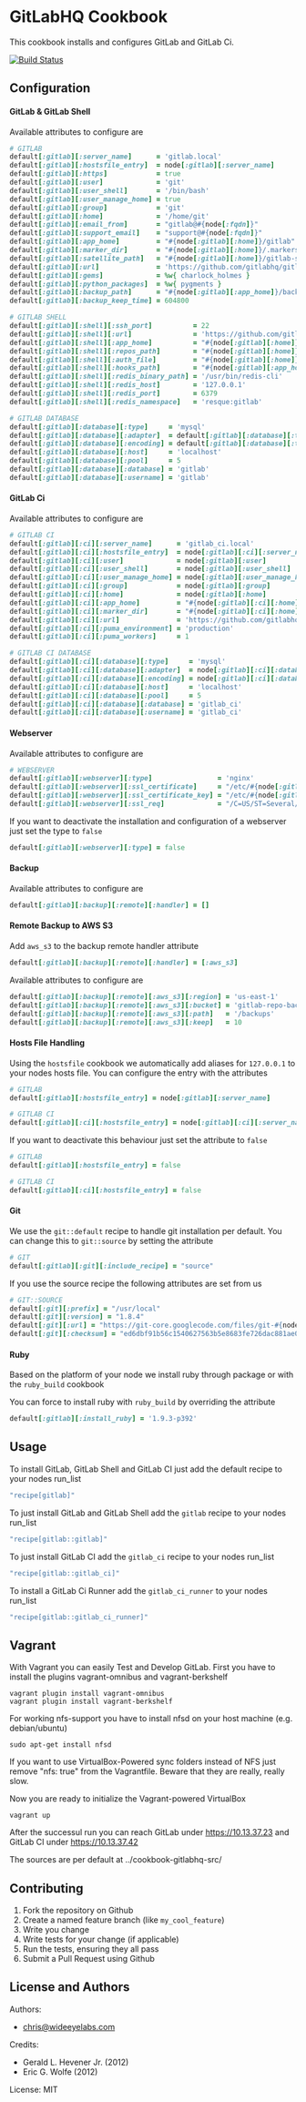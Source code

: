 GitLabHQ Cookbook
=================
This cookbook installs and configures GitLab and GitLab Ci.

[![Build Status](https://secure.travis-ci.org/WideEyeLabs/cookbook-gitlabhq.png?branch=master)](http://travis-ci.org/WideEyeLabs/cookbook-gitlabhq?branch=master)


Configuration
-----
#### GitLab & GitLab Shell

Available attributes to configure are
```ruby
# GITLAB
default[:gitlab][:server_name]      = 'gitlab.local'
default[:gitlab][:hostsfile_entry]  = node[:gitlab][:server_name]
default[:gitlab][:https]            = true
default[:gitlab][:user]             = 'git'
default[:gitlab][:user_shell]       = '/bin/bash'
default[:gitlab][:user_manage_home] = true
default[:gitlab][:group]            = 'git'
default[:gitlab][:home]             = '/home/git'
default[:gitlab][:email_from]       = "gitlab@#{node[:fqdn]}"
default[:gitlab][:support_email]    = "support@#{node[:fqdn]}"
default[:gitlab][:app_home]         = "#{node[:gitlab][:home]}/gitlab"
default[:gitlab][:marker_dir]       = "#{node[:gitlab][:home]}/.markers"
default[:gitlab][:satellite_path]   = "#{node[:gitlab][:home]}/gitlab-satellites"
default[:gitlab][:url]              = 'https://github.com/gitlabhq/gitlabhq'
default[:gitlab][:gems]             = %w{ charlock_holmes }
default[:gitlab][:python_packages]  = %w{ pygments }
default[:gitlab][:backup_path]      = "#{node[:gitlab][:app_home]}/backups"
default[:gitlab][:backup_keep_time] = 604800

# GITLAB SHELL
default[:gitlab][:shell][:ssh_port]          = 22
default[:gitlab][:shell][:url]               = 'https://github.com/gitlabhq/gitlab-shell'
default[:gitlab][:shell][:app_home]          = "#{node[:gitlab][:home]}/gitlab-shell"
default[:gitlab][:shell][:repos_path]        = "#{node[:gitlab][:home]}/repositories"
default[:gitlab][:shell][:auth_file]         = "#{node[:gitlab][:home]}/.ssh/authorized_keys"
default[:gitlab][:shell][:hooks_path]        = "#{node[:gitlab][:app_home]}/hooks"
default[:gitlab][:shell][:redis_binary_path] = '/usr/bin/redis-cli'
default[:gitlab][:shell][:redis_host]        = '127.0.0.1'
default[:gitlab][:shell][:redis_port]        = 6379
default[:gitlab][:shell][:redis_namespace]   = 'resque:gitlab'

# GITLAB DATABASE
default[:gitlab][:database][:type]     = 'mysql'
default[:gitlab][:database][:adapter]  = default[:gitlab][:database][:type] == 'mysql' ? 'mysql2' : 'postgresql'
default[:gitlab][:database][:encoding] = default[:gitlab][:database][:type] == 'mysql' ? 'utf8' : 'unicode'
default[:gitlab][:database][:host]     = 'localhost'
default[:gitlab][:database][:pool]     = 5
default[:gitlab][:database][:database] = 'gitlab'
default[:gitlab][:database][:username] = 'gitlab'
```

#### GitLab Ci

Available attributes to configure are 
```ruby
# GITLAB CI
default[:gitlab][:ci][:server_name]      = 'gitlab_ci.local'
default[:gitlab][:ci][:hostsfile_entry]  = node[:gitlab][:ci][:server_name]
default[:gitlab][:ci][:user]             = node[:gitlab][:user]
default[:gitlab][:ci][:user_shell]       = node[:gitlab][:user_shell]
default[:gitlab][:ci][:user_manage_home] = node[:gitlab][:user_manage_home]
default[:gitlab][:ci][:group]            = node[:gitlab][:group]
default[:gitlab][:ci][:home]             = node[:gitlab][:home]
default[:gitlab][:ci][:app_home]         = "#{node[:gitlab][:ci][:home]}/gitlab-ci"
default[:gitlab][:ci][:marker_dir]       = "#{node[:gitlab][:ci][:home]}/.markers"
default[:gitlab][:ci][:url]              = 'https://github.com/gitlabhq/gitlab-ci'
default[:gitlab][:ci][:puma_environment] = 'production'
default[:gitlab][:ci][:puma_workers]     = 1

# GITLAB CI DATABASE
default[:gitlab][:ci][:database][:type]     = 'mysql'
default[:gitlab][:ci][:database][:adapter]  = node[:gitlab][:ci][:database][:type] == 'mysql' ? 'mysql2' : 'postgresql'
default[:gitlab][:ci][:database][:encoding] = node[:gitlab][:ci][:database][:type] == 'mysql' ? 'utf8' : 'unicode'
default[:gitlab][:ci][:database][:host]     = 'localhost'
default[:gitlab][:ci][:database][:pool]     = 5
default[:gitlab][:ci][:database][:database] = 'gitlab_ci'
default[:gitlab][:ci][:database][:username] = 'gitlab_ci'
```


#### Webserver

Available attributes to configure are 
```ruby
# WEBSERVER
default[:gitlab][:webserver][:type]                = 'nginx'
default[:gitlab][:webserver][:ssl_certificate]     = "/etc/#{node[:gitlab][:webserver][:type]}/#{node[:fqdn]}.crt"
default[:gitlab][:webserver][:ssl_certificate_key] = "/etc/#{node[:gitlab][:webserver][:type]}/#{node[:fqdn]}.key"
default[:gitlab][:webserver][:ssl_req]             = "/C=US/ST=Several/L=Locality/O=Example/OU=Operations/CN=#{node[:fqdn]}/emailAddress=root@localhost"
```

If you want to deactivate the installation and configuration of a webserver just set the type to `false`
```ruby
default[:gitlab][:webserver][:type] = false
```

#### Backup

Available attributes to configure are 

```ruby
default[:gitlab][:backup][:remote][:handler] = []
```

#### Remote Backup to AWS S3

Add `aws_s3` to the backup remote handler attribute

```ruby
default[:gitlab][:backup][:remote][:handler] = [:aws_s3]
```

Available attributes to configure are 
```ruby
default[:gitlab][:backup][:remote][:aws_s3][:region] = 'us-east-1'
default[:gitlab][:backup][:remote][:aws_s3][:bucket] = 'gitlab-repo-backups'
default[:gitlab][:backup][:remote][:aws_s3][:path]   = '/backups'
default[:gitlab][:backup][:remote][:aws_s3][:keep]   = 10
```

#### Hosts File Handling

Using the `hostsfile` cookbook we automatically add aliases for `127.0.0.1` to your nodes hosts file. You can configure the entry with the attributes
```ruby
# GITLAB
default[:gitlab][:hostsfile_entry] = node[:gitlab][:server_name]

# GITLAB CI
default[:gitlab][:ci][:hostsfile_entry] = node[:gitlab][:ci][:server_name]
```

If you want to deactivate this behaviour just set the attribute to `false`
```ruby
# GITLAB
default[:gitlab][:hostsfile_entry] = false 

# GITLAB CI
default[:gitlab][:ci][:hostsfile_entry] = false 
```

#### Git

We use the `git::default` recipe to handle git installation per default. You can change this to `git::source` by setting the attribute
```ruby
# GIT
default[:gitlab][:git][:include_recipe] = "source"
```

If you use the source recipe the following attributes are set from us
```ruby
# GIT::SOURCE
default[:git][:prefix] = "/usr/local"
default[:git][:version] = "1.8.4"
default[:git][:url] = "https://git-core.googlecode.com/files/git-#{node[:git][:version]}.tar.gz"
default[:git][:checksum] = "ed6dbf91b56c1540627563b5e8683fe726dac881ae028f3f17650b88fcb641d7"
```

#### Ruby

Based on the platform of your node we install ruby through package or with the `ruby_build` cookbook

You can force to install ruby with `ruby_build` by overriding the attribute
```ruby
default[:gitlab][:install_ruby] = '1.9.3-p392'
```


Usage
-----
To install GitLab, GitLab Shell and GitLab CI just add the default recipe to your nodes run_list
```ruby
"recipe[gitlab]"
```

To just install GitLab and GitLab Shell add the `gitlab` recipe to your nodes run_list
```ruby
"recipe[gitlab::gitlab]"
```

To just install GitLab CI add the `gitlab_ci` recipe to your nodes run_list
```ruby
"recipe[gitlab::gitlab_ci]"
```

To install a GitLab Ci Runner add the `gitlab_ci_runner` to your nodes run_list
```ruby
"recipe[gitlab::gitlab_ci_runner]"
```

Vagrant
-----
With Vagrant you can easily Test and Develop GitLab. First you have to install the plugins vagrant-omnibus and vagrant-berkshelf
```shell
vagrant plugin install vagrant-omnibus
vagrant plugin install vagrant-berkshelf
```

For working nfs-support you have to install nfsd on your host machine (e.g. debian/ubuntu)
```shell
sudo apt-get install nfsd
```

If you want to use VirtualBox-Powered sync folders instead of NFS just remove "nfs: true" from the Vagrantfile. Beware that they are really, really slow.  

Now you are ready to initialize the Vagrant-powered VirtualBox
```shell
vagrant up
```

After the successul run you can reach GitLab under https://10.13.37.23 and GitLab CI under https://10.13.37.42   

The sources are per default at ../cookbook-gitlabhq-src/

Contributing
------------
1. Fork the repository on Github  
2. Create a named feature branch (like `my_cool_feature`)
3. Write you change
4. Write tests for your change (if applicable)
5. Run the tests, ensuring they all pass
6. Submit a Pull Request using Github

License and Authors
-------------------
Authors:
- chris@wideeyelabs.com

Credits:
- Gerald L. Hevener Jr. (2012)
- Eric G. Wolfe (2012)
  
License: MIT
